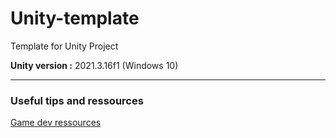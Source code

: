# Unity-template
Template for Unity Project

__Unity version :__ 2021.3.16f1 (Windows 10)

---
### Useful tips and ressources
[Game dev ressources](https://studioalbert.notion.site/48179866e9e14ac09d0684096aec4478?v=dfce4e3a58d745a58a1e2dc46d26e99b)
